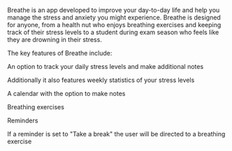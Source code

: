 Breathe is an app developed to improve your day-to-day life and help you manage the stress and anxiety you might experience. 
Breathe is designed for anyone, from a health nut who enjoys breathing exercises and keeping track of their stress levels to a student during exam season who feels like they are drowning in their stress.

The key features of Breathe include:

  An option to track your daily stress levels and make additional notes

   Additionally it also features weekly statistics of your stress levels

  A calendar with the option to make notes	

  Breathing exercises	

  Reminders	

   If a reminder is set to "Take a break" the user will be directed to a breathing exercise


